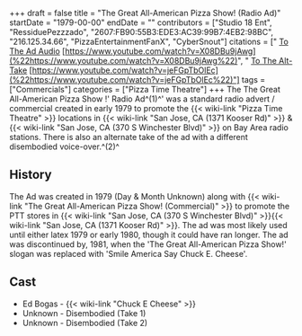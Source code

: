 +++
draft = false
title = "The Great All-American Pizza Show! (Radio Ad)"
startDate = "1979-00-00"
endDate = ""
contributors = ["Studio 18 Ent", "RessiduePezzzado", "2607:FB90:55B3:EDE3:AC39:99B7:4EB2:98BC", "216.125.34.66", "PizzaEntertainmentFanX", "CyberSnout"]
citations = [" [To The Ad Audio](%22Link%22) [https://www.youtube.com/watch?v=X08DBu9jAwg](%22https://www.youtube.com/watch?v=X08DBu9jAwg%22)", " [To The Alt-Take](%22Link%22) [https://www.youtube.com/watch?v=jeFGpTbOlEc](%22https://www.youtube.com/watch?v=jeFGpTbOlEc%22)"]
tags = ["Commercials"]
categories = ["Pizza Time Theatre"]
+++
The The Great All-American Pizza Show !' Radio Ad^(1)^' was a standard radio advert / commercial created in early 1979 to promote the {{< wiki-link "Pizza Time Theatre" >}} locations in {{< wiki-link "San Jose, CA (1371 Kooser Rd)" >}} & {{< wiki-link "San Jose, CA (370 S Winchester Blvd)" >}} on Bay Area radio stations. There is also an alternate take of the ad with a different disembodied voice-over.^(2)^

## History

The Ad was created in 1979 (Day & Month Unknown) along with {{< wiki-link "The Great All-American Pizza Show! (Commercial)" >}} to promote the PTT stores in {{< wiki-link "San Jose, CA (370 S Winchester Blvd)" >}}{{< wiki-link "San Jose, CA (1371 Kooser Rd)" >}}. The ad was most likely used until either latex 1979 or early 1980, though it could have ran longer. The ad was discontinued by, 1981, when the 'The Great All-American Pizza Show!' slogan was replaced with 'Smile America Say Chuck E. Cheese'.

## Cast

- Ed Bogas - {{< wiki-link "Chuck E Cheese" >}}
- Unknown - Disembodied (Take 1)
- Unknown - Disembodied (Take 2)
